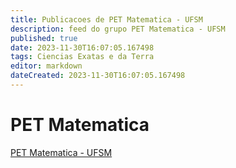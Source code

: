 ```yaml
---
title: Publicacoes de PET Matematica - UFSM
description: feed do grupo PET Matematica - UFSM
published: true
date: 2023-11-30T16:07:05.167498
tags: Ciencias Exatas e da Terra
editor: markdown
dateCreated: 2023-11-30T16:07:05.167498
---
```


# PET Matematica
[PET Matematica - UFSM](/grupo/73PETMatematicaUFSM.md)
